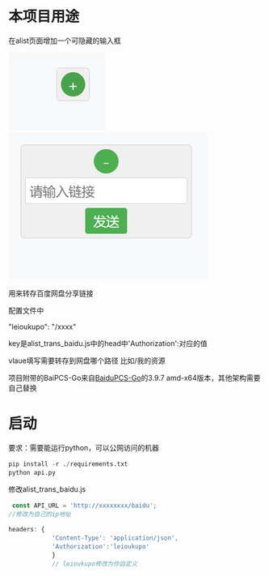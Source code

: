 # 本项目用途

在alist页面增加一个可隐藏的输入框

![隐藏状态](/Assets/Snipaste_2025-03-13_19-47-07.png)
![展开状态](/Assets/Snipaste_2025-03-13_19-47-17.png)   

用来转存百度网盘分享链接

配置文件中

"leioukupo": "/xxxx"

key是alist_trans_baidu.js中的head中'Authorization':对应的值

vlaue填写需要转存到网盘哪个路径
比如/我的资源

项目附带的BaiPCS-Go来自[BaiduPCS-Go](https://github.com/qjfoidnh/BaiduPCS-Go)的3.9.7   amd-x64版本，其他架构需要自己替换

# 启动

要求：需要能运行python，可以公网访问的机器

```python
pip install -r ./requirements.txt 
python api.py
```
修改alist_trans_baidu.js
```js
 const API_URL = 'http://xxxxxxxx/baidu';
//修改为自己的ip地址
```
```js
headers: {
            'Content-Type': 'application/json',
            'Authorization':'leioukupo'
            }
            // leioukupo修改为你自定义
```
